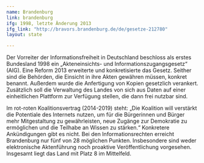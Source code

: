 ```yaml
---
name: Brandenburg
link: brandenburg
ifg: 1998, letzte Änderung 2013
ifg_link: "http://bravors.brandenburg.de/de/gesetze-212780"
layout: state

---
```

Der Vorreiter der Informationsfreiheit in Deutschland beschloss
als erstes Bundesland 1998 ein „Akteneinsichts- und
Informationszugangsgesetz“ (AIG). Eine Reform 2013 erweiterte
und konkretisierte das Gesetz. Seither sind die Behörden,
die Einsicht in ihre Akten gewähren müssen, konkret benannt.
Außerdem wurde die Anfertigung von Kopien gesetzlich verankert.
Zusätzlich soll die Verwaltung des Landes von sich aus
Daten auf einer einheitlichen Plattform zur Verfügung stellen,
die dann frei nutzbar sind.

Im rot-roten Koalitionsvertrag (2014-2019) steht: „Die Koalition
will verstärkt die Potentiale des Internets nutzen, um für
die Bürgerinnen und Bürger mehr Mitgestaltung zu gewährleisten,
neue Zugänge zur Demokratie zu ermöglichen und die Teilhabe
an Wissen zu stärken.“ Konkretere Ankündigungen gibt
es nicht.
Bei den Informationsrechten erreicht Brandenburg nur fünf
von 28 möglichen Punkten. Insbesondere sind weder elektronische
Aktenführung noch proaktive Veröffentlichung vorgesehen.
Insgesamt liegt das Land mit Platz 8 im Mittelfeld.
